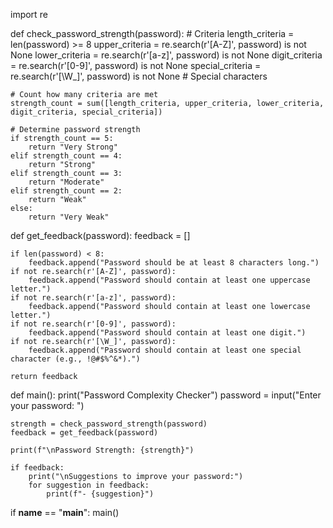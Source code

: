 import re

def check_password_strength(password):
    # Criteria
    length_criteria = len(password) >= 8
    upper_criteria = re.search(r'[A-Z]', password) is not None
    lower_criteria = re.search(r'[a-z]', password) is not None
    digit_criteria = re.search(r'[0-9]', password) is not None
    special_criteria = re.search(r'[\W_]', password) is not None  # Special characters

    # Count how many criteria are met
    strength_count = sum([length_criteria, upper_criteria, lower_criteria, digit_criteria, special_criteria])

    # Determine password strength
    if strength_count == 5:
        return "Very Strong"
    elif strength_count == 4:
        return "Strong"
    elif strength_count == 3:
        return "Moderate"
    elif strength_count == 2:
        return "Weak"
    else:
        return "Very Weak"

def get_feedback(password):
    feedback = []

    if len(password) < 8:
        feedback.append("Password should be at least 8 characters long.")
    if not re.search(r'[A-Z]', password):
        feedback.append("Password should contain at least one uppercase letter.")
    if not re.search(r'[a-z]', password):
        feedback.append("Password should contain at least one lowercase letter.")
    if not re.search(r'[0-9]', password):
        feedback.append("Password should contain at least one digit.")
    if not re.search(r'[\W_]', password):
        feedback.append("Password should contain at least one special character (e.g., !@#$%^&*).")

    return feedback

def main():
    print("Password Complexity Checker")
    password = input("Enter your password: ")
    
    strength = check_password_strength(password)
    feedback = get_feedback(password)
    
    print(f"\nPassword Strength: {strength}")
    
    if feedback:
        print("\nSuggestions to improve your password:")
        for suggestion in feedback:
            print(f"- {suggestion}")

if __name__ == "__main__":
    main()
